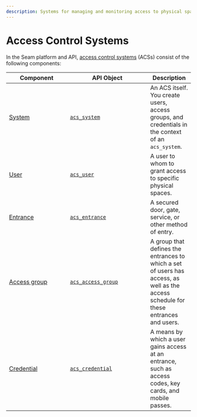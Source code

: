 ```yaml
---
description: Systems for managing and monitoring access to physical spaces
---
```


# Access Control Systems

In the Seam platform and API, [access control systems](../../capability-guides/access-systems/) (ACSs) consist of the following components:

<table><thead><tr><th width="150.33333333333331">Component</th><th width="203">API Object</th><th>Description</th></tr></thead><tbody><tr><td><a href="../../capability-guides/access-systems#what-is-an-access-control-system">System</a></td><td><a href="../../api/acs/systems/"><code>acs_system</code></a></td><td>An ACS itself. You create users, access groups, and credentials in the context of an <code>acs_system</code>.</td></tr><tr><td><a href="../../capability-guides/access-systems/user-management">User</a></td><td><a href="../../api/acs/users/"><code>acs_user</code></a></td><td>A user to whom to grant access to specific physical spaces.</td></tr><tr><td><a href="../../capability-guides/access-systems/retrieving-entrance-details">Entrance</a></td><td><a href="../../api/acs/entrances/"><code>acs_entrance</code></a></td><td>A secured door, gate, service, or other method of entry.</td></tr><tr><td><a href="../../capability-guides/access-systems/assigning-users-to-access-groups">Access group</a></td><td><a href="../../api/acs/access-groups/"><code>acs_access_group</code></a></td><td>A group that defines the entrances to which a set of users has access, as well as the access schedule for these entrances and users. </td></tr><tr><td><a href="../../capability-guides/access-systems/managing-credentials">Credential</a></td><td><a href="../../api/acs/credentials/"><code>acs_credential</code></a></td><td>A means by which a user gains access at an entrance, such as access codes, key cards, and mobile passes.</td></tr></tbody></table>
